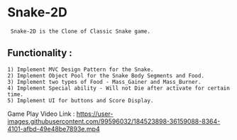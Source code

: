 # Snake-2D
     Snake-2D is the Clone of Classic Snake game.
   
## Functionality :
    1) Implement MVC Design Pattern for the Snake.
    2) Implement Object Pool for the Snake Body Segments and Food.
    3) Implement two types of Food - Mass_Gainer and Mass_Burner.
    4) Implement Special ability - Will not Die after activate for certain time.
    5) Implement UI for buttons and Score Display.
            
   
Game Play Video Link : https://user-images.githubusercontent.com/99596032/184523898-36159088-8364-4101-afbd-49e48be7893e.mp4

